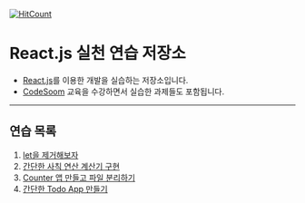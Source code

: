 [![HitCount](http://hits.dwyl.com/sogoagain/react-exercises.svg)](http://hits.dwyl.com/sogoagain/react-exercises)

# React.js 실천 연습 저장소

- [React.js](https://reactjs.org/)를 이용한 개발을 실습하는 저장소입니다.
- [CodeSoom](https://github.com/CodeSoom) 교육을 수강하면서 실습한 과제들도 포함됩니다.

---

## 연습 목록

1. [let을 제거해보자](https://github.com/sogoagain/react-exercises/tree/master/01_remove-let)
2. [간단한 사칙 연산 계산기 구현](https://github.com/sogoagain/react-exercises/tree/master/02_simple-calculator)
3. [Counter 앱 만들고 파일 분리하기](https://github.com/sogoagain/react-exercises/tree/master/03_counter)
4. [간단한 Todo App 만들기](https://github.com/sogoagain/react-exercises/tree/master/04_simple-todo)
